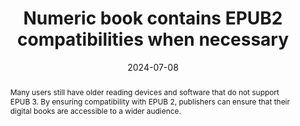 ---
title: Numeric book contains EPUB2 compatibilities when necessary
detail: null
abstract: Many users still have older reading devices and software that do not support EPUB 3. By ensuring compatibility with EPUB 2, publishers can ensure that their digital books are accessible to a wider audience.
categories:
  - Compatibility
agrege: O0000-E086
opquast: N/A
indiceebook: "86"
description: Rule 086
before: "085"
weight: "086"
after: "087"
actif: "1"
layout: rules
date: 2024-07-08
tags:
  - Ecodesign
  - Interoperability
objectif:
  - Ensure playback on older devices
Meo:
  - Use EPUB2 cover metadata
  - Include a table of contents in "toc.ncx" format
  - Add EPUB2 guides to convert EPUB3 landmarks
  - Prevent fallbacks for HTML5 interactions
  - apply a reset to HTML5 elements used so they don't pose a problem for solutions that don't support them
  - Place media queries in a separate CSS sheet
Controle:
  - Check the preference in the 'opf' file of the metadata 'cover'
  - Check toc.ncx file layout
  - Check the presence of a section <guide> in the opf file
  - Check Override Content Presence for HTML5 elements
  - Check CSS information for HTML5 elements (article, aside, details, figure, figcaption, footer, header, nav, section)
  - Check CSS Sheets if layout is rendered using media queries
epubcheck: null
ace: null
humancheck: true
ReadiumGoToolkit: null
Source:
  - "[currency symbol] SNE"
Referentiel:
  - "[EPUB 2.0.1](https://idpf.org/epub/201)"
steps:
  - Production numérique
---